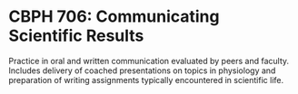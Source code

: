 # CBPH 706: Communicating Scientific Results

Practice in oral and written communication evaluated by peers and faculty. Includes delivery of coached presentations on topics in physiology and preparation of writing assignments typically encountered in scientific life.